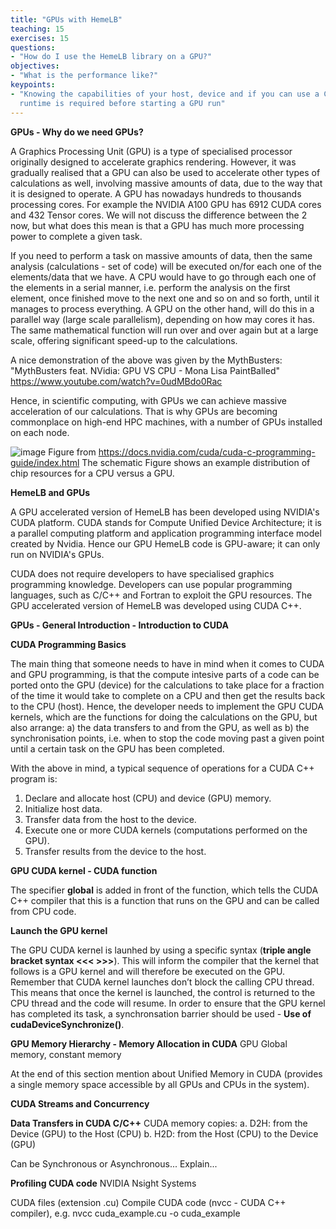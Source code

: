 ```yaml
---
title: "GPUs with HemeLB"
teaching: 15
exercises: 15
questions:
- "How do I use the HemeLB library on a GPU?"
objectives:
- "What is the performance like?"
keypoints:
- "Knowing the capabilities of your host, device and if you can use a CUDA-aware MPI
  runtime is required before starting a GPU run"
---
```


**GPUs - Why do we need GPUs?**

A Graphics Processing Unit (GPU) is a type of specialised processor originally designed to accelerate graphics rendering. However, it was gradually realised that a GPU can also be used to accelerate other types of calculations as well, involving massive amounts of data, due to the way that it is designed to operate. 
A GPU has nowadays hundreds to thousands processing cores. For example the NVIDIA A100 GPU has 6912 CUDA cores and 432 Tensor cores. We will not discuss the difference between the 2 now, but what does this mean is that a GPU has much more processing power to complete a given task.  

If you need to perform a task on massive amounts of data, then the same analysis (calculations - set of code) will be executed on/for each one of the elements/data that we have. A CPU would have to go through each one of the elements in a serial manner, i.e. perform the analysis on the first element, once finished move to the next one and so on and so forth, until it manages to process everything. 
A GPU on the other hand, will do this in a parallel way (large scale parallelism), depending on how may cores it has. The same mathematical function will run over and over again but at a large scale, offering significant speed-up to the calculations.   

A nice demonstration of the above was given by the MythBusters: 
"MythBusters feat. NVidia: GPU VS CPU - Mona Lisa PaintBalled" https://www.youtube.com/watch?v=0udMBdo0Rac

Hence, in scientific computing, with GPUs we can achieve massive acceleration of our calculations. That is why GPUs are becoming commonplace on high-end HPC machines, with a number of GPUs installed on each node.  

![image](https://user-images.githubusercontent.com/52040752/133001824-ac80d147-8444-4650-9a13-5c0b3ae53f68.png)
Figure from https://docs.nvidia.com/cuda/cuda-c-programming-guide/index.html
The schematic Figure shows an example distribution of chip resources for a CPU versus a GPU.  


**HemeLB and GPUs**

A GPU accelerated version of HemeLB has been developed using NVIDIA's CUDA platform. CUDA stands for Compute Unified Device Architecture; it is a parallel computing platform and application programming interface model created by Nvidia. Hence our GPU HemeLB code is GPU-aware; it can only run on NVIDIA's GPUs. 

CUDA does not require developers to have specialised graphics programming knowledge. Developers can use popular programming languages, such as C/C++ and Fortran to exploit the GPU resources. 
The GPU accelerated version of HemeLB was developed using CUDA C++. 


**GPUs - General Introduction - Introduction to CUDA**


**CUDA Programming Basics**

The main thing that someone needs to have in mind when it comes to CUDA and GPU programming, is that the compute intesive parts of a code can be ported onto the GPU (device) for the calculations to take place for a fraction of the time it would take to complete on a CPU and then get the results back to the CPU (host). Hence, the developer needs to implement the GPU CUDA kernels, which are the functions for doing the calculations on the GPU, but also arrange: a) the data transfers to and from the GPU, as well as b) the synchronisation points, i.e. when to stop the code moving past a given point until a certain task on the GPU has been completed.

With the above in mind, a typical sequence of operations for a CUDA C++ program is:
1. Declare and allocate host (CPU) and device (GPU) memory.
2. Initialize host data.
3. Transfer data from the host to the device.
4. Execute one or more CUDA kernels (computations performed on the GPU).
5. Transfer results from the device to the host. 


**GPU CUDA kernel - CUDA function** 

The specifier __global__ is added in front of the function, which tells the CUDA C++ compiler that this is a function that runs on the GPU and can be called from CPU code.


**Launch the GPU kernel**

The GPU CUDA kernel is launhed by using a specific syntax (**triple angle bracket syntax <<< >>>**). This will inform the compiler that the kernel that follows is a GPU kernel and will therefore be executed on the GPU. 
Remember that CUDA kernel launches don’t block the calling CPU thread. This means that once the kernel is launched, the control is returned to the CPU thread and the code will resume. In order to ensure that the GPU kernel has completed its task, a synchronsation barrier should be used - **Use of cudaDeviceSynchronize()**.  



**GPU Memory Hierarchy - Memory Allocation in CUDA** 
GPU Global memory, constant memory

At the end of this section mention about Unified Memory in CUDA (provides  a single memory space accessible by all GPUs and CPUs in the system).

**CUDA Streams and Concurrency**


**Data Transfers in CUDA C/C++**
CUDA memory copies:
a. D2H: from the Device (GPU) to the Host (CPU) 
b. H2D: from the Host (CPU) to the Device (GPU)

Can be Synchronous or Asynchronous... Explain... 



**Profiling CUDA code**
NVIDIA Nsight Systems


CUDA files (extension .cu)
Compile CUDA code (nvcc - CUDA C++ compiler), e.g. nvcc cuda_example.cu -o cuda_example



